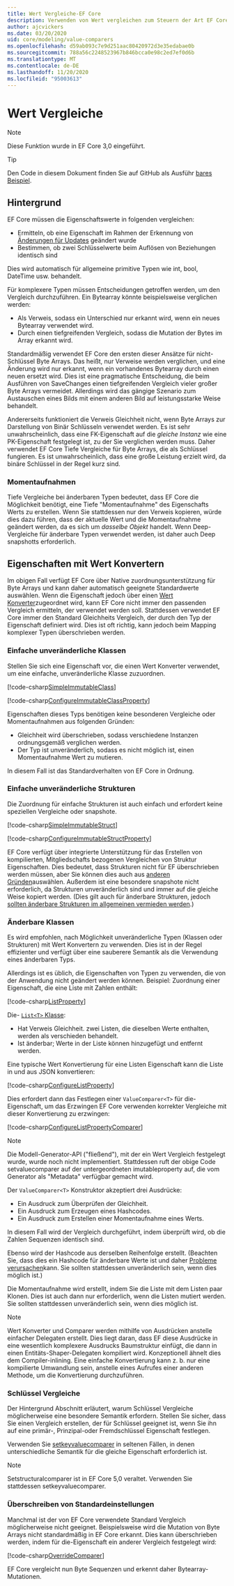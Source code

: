 ```yaml
---
title: Wert Vergleiche-EF Core
description: Verwenden von Wert vergleichen zum Steuern der Art EF Core Vergleichen von Eigenschafts Werten
author: ajcvickers
ms.date: 03/20/2020
uid: core/modeling/value-comparers
ms.openlocfilehash: d59ab093c7e9d251aac80420972d3e35edabae0b
ms.sourcegitcommit: 788a56c2248523967b846bcca0e98c2ed7ef0d6b
ms.translationtype: MT
ms.contentlocale: de-DE
ms.lasthandoff: 11/20/2020
ms.locfileid: "95003613"
---
```

# <a name="value-comparers"></a>Wert Vergleiche

> [!NOTE]  
> Diese Funktion wurde in EF Core 3,0 eingeführt.

> [!TIP]  
> Den Code in diesem Dokument finden Sie auf GitHub als Ausführ [bares Beispiel](https://github.com/dotnet/EntityFramework.Docs/tree/master/samples/core/Modeling/ValueConversions/).

## <a name="background"></a>Hintergrund

EF Core müssen die Eigenschaftswerte in folgenden vergleichen:

* Ermitteln, ob eine Eigenschaft im Rahmen der Erkennung von [Änderungen für Updates](xref:core/saving/basic) geändert wurde
* Bestimmen, ob zwei Schlüsselwerte beim Auflösen von Beziehungen identisch sind

Dies wird automatisch für allgemeine primitive Typen wie int, bool, DateTime usw. behandelt.

Für komplexere Typen müssen Entscheidungen getroffen werden, um den Vergleich durchzuführen.
Ein Bytearray könnte beispielsweise verglichen werden:

* Als Verweis, sodass ein Unterschied nur erkannt wird, wenn ein neues Bytearray verwendet wird.
* Durch einen tiefgreifenden Vergleich, sodass die Mutation der Bytes im Array erkannt wird.

Standardmäßig verwendet EF Core den ersten dieser Ansätze für nicht-Schlüssel Byte Arrays.
Das heißt, nur Verweise werden verglichen, und eine Änderung wird nur erkannt, wenn ein vorhandenes Bytearray durch einen neuen ersetzt wird.
Dies ist eine pragmatische Entscheidung, die beim Ausführen von SaveChanges einen tiefgreifenden Vergleich vieler großer Byte Arrays vermeidet.
Allerdings wird das gängige Szenario zum Austauschen eines Bilds mit einem anderen Bild auf leistungsstarke Weise behandelt.

Andererseits funktioniert die Verweis Gleichheit nicht, wenn Byte Arrays zur Darstellung von Binär Schlüsseln verwendet werden.
Es ist sehr unwahrscheinlich, dass eine FK-Eigenschaft auf die _gleiche Instanz_ wie eine PK-Eigenschaft festgelegt ist, zu der Sie verglichen werden muss.
Daher verwendet EF Core Tiefe Vergleiche für Byte Arrays, die als Schlüssel fungieren.
Es ist unwahrscheinlich, dass eine große Leistung erzielt wird, da binäre Schlüssel in der Regel kurz sind.

### <a name="snapshots"></a>Momentaufnahmen

Tiefe Vergleiche bei änderbaren Typen bedeutet, dass EF Core die Möglichkeit benötigt, eine Tiefe "Momentaufnahme" des Eigenschafts Werts zu erstellen.
Wenn Sie stattdessen nur den Verweis kopieren, würde dies dazu führen, dass der aktuelle Wert und die Momentaufnahme geändert werden, da es sich um _dasselbe Objekt_ handelt.
Wenn Deep-Vergleiche für änderbare Typen verwendet werden, ist daher auch Deep snapshotts erforderlich.

## <a name="properties-with-value-converters"></a>Eigenschaften mit Wert Konvertern

Im obigen Fall verfügt EF Core über Native zuordnungsunterstützung für Byte Arrays und kann daher automatisch geeignete Standardwerte auswählen.
Wenn die Eigenschaft jedoch über einen [Wert Konverter](xref:core/modeling/value-conversions)zugeordnet wird, kann EF Core nicht immer den passenden Vergleich ermitteln, der verwendet werden soll.
Stattdessen verwendet EF Core immer den Standard Gleichheits Vergleich, der durch den Typ der Eigenschaft definiert wird.
Dies ist oft richtig, kann jedoch beim Mapping komplexer Typen überschrieben werden.

### <a name="simple-immutable-classes"></a>Einfache unveränderliche Klassen

Stellen Sie sich eine Eigenschaft vor, die einen Wert Konverter verwendet, um eine einfache, unveränderliche Klasse zuzuordnen.

[!code-csharp[SimpleImmutableClass](../../../samples/core/Modeling/ValueConversions/MappingImmutableClassProperty.cs?name=SimpleImmutableClass)]

[!code-csharp[ConfigureImmutableClassProperty](../../../samples/core/Modeling/ValueConversions/MappingImmutableClassProperty.cs?name=ConfigureImmutableClassProperty)]

Eigenschaften dieses Typs benötigen keine besonderen Vergleiche oder Momentaufnahmen aus folgenden Gründen:

* Gleichheit wird überschrieben, sodass verschiedene Instanzen ordnungsgemäß verglichen werden.
* Der Typ ist unveränderlich, sodass es nicht möglich ist, einen Momentaufnahme Wert zu mutieren.

In diesem Fall ist das Standardverhalten von EF Core in Ordnung.

### <a name="simple-immutable-structs"></a>Einfache unveränderliche Strukturen

Die Zuordnung für einfache Strukturen ist auch einfach und erfordert keine speziellen Vergleiche oder snapshote.

[!code-csharp[SimpleImmutableStruct](../../../samples/core/Modeling/ValueConversions/MappingImmutableStructProperty.cs?name=SimpleImmutableStruct)]

[!code-csharp[ConfigureImmutableStructProperty](../../../samples/core/Modeling/ValueConversions/MappingImmutableStructProperty.cs?name=ConfigureImmutableStructProperty)]

EF Core verfügt über integrierte Unterstützung für das Erstellen von kompilierten, Mitgliedschafts bezogenen Vergleichen von Struktur Eigenschaften.
Dies bedeutet, dass Strukturen nicht für EF überschrieben werden müssen, aber Sie können dies auch aus [anderen Gründen](/dotnet/csharp/programming-guide/statements-expressions-operators/how-to-define-value-equality-for-a-type)auswählen.
Außerdem ist eine besondere snapshote nicht erforderlich, da Strukturen unveränderlich sind und immer auf die gleiche Weise kopiert werden.
(Dies gilt auch für änderbare Strukturen, jedoch [sollten änderbare Strukturen im allgemeinen vermieden werden](/dotnet/csharp/write-safe-efficient-code).)

### <a name="mutable-classes"></a>Änderbare Klassen

Es wird empfohlen, nach Möglichkeit unveränderliche Typen (Klassen oder Strukturen) mit Wert Konvertern zu verwenden.
Dies ist in der Regel effizienter und verfügt über eine sauberere Semantik als die Verwendung eines änderbaren Typs.

Allerdings ist es üblich, die Eigenschaften von Typen zu verwenden, die von der Anwendung nicht geändert werden können.
Beispiel: Zuordnung einer Eigenschaft, die eine Liste mit Zahlen enthält:

[!code-csharp[ListProperty](../../../samples/core/Modeling/ValueConversions/MappingListProperty.cs?name=ListProperty)]

Die- [ `List<T>` Klasse](/dotnet/api/system.collections.generic.list-1):

* Hat Verweis Gleichheit. zwei Listen, die dieselben Werte enthalten, werden als verschieden behandelt.
* Ist änderbar; Werte in der Liste können hinzugefügt und entfernt werden.

Eine typische Wert Konvertierung für eine Listen Eigenschaft kann die Liste in und aus JSON konvertieren:

[!code-csharp[ConfigureListProperty](../../../samples/core/Modeling/ValueConversions/MappingListProperty.cs?name=ConfigureListProperty)]

Dies erfordert dann das Festlegen einer `ValueComparer<T>` für die-Eigenschaft, um das Erzwingen EF Core verwenden korrekter Vergleiche mit dieser Konvertierung zu erzwingen:

[!code-csharp[ConfigureListPropertyComparer](../../../samples/core/Modeling/ValueConversions/MappingListProperty.cs?name=ConfigureListPropertyComparer)]

> [!NOTE]  
> Die Modell-Generator-API ("fließend"), mit der ein Wert Vergleich festgelegt wurde, wurde noch nicht implementiert.
> Stattdessen ruft der obige Code setvaluecomparer auf der untergeordneten imutableproperty auf, die vom Generator als "Metadata" verfügbar gemacht wird.

Der `ValueComparer<T>` Konstruktor akzeptiert drei Ausdrücke:

* Ein Ausdruck zum Überprüfen der Gleichheit.
* Ein Ausdruck zum Erzeugen eines Hashcodes.
* Ein Ausdruck zum Erstellen einer Momentaufnahme eines Werts.  

In diesem Fall wird der Vergleich durchgeführt, indem überprüft wird, ob die Zahlen Sequenzen identisch sind.

Ebenso wird der Hashcode aus derselben Reihenfolge erstellt.
(Beachten Sie, dass dies ein Hashcode für änderbare Werte ist und daher [Probleme verursachen](https://ericlippert.com/2011/02/28/guidelines-and-rules-for-gethashcode/)kann.
Sie sollten stattdessen unveränderlich sein, wenn dies möglich ist.)

Die Momentaufnahme wird erstellt, indem Sie die Liste mit dem Listen paar Klonen.
Dies ist auch dann nur erforderlich, wenn die Listen mutiert werden.
Sie sollten stattdessen unveränderlich sein, wenn dies möglich ist.

> [!NOTE]  
> Wert Konverter und Comparer werden mithilfe von Ausdrücken anstelle einfacher Delegaten erstellt.
> Dies liegt daran, dass EF diese Ausdrücke in eine wesentlich komplexere Ausdrucks Baumstruktur einfügt, die dann in einen Entitäts-Shaper-Delegaten kompiliert wird.
> Konzeptionell ähnelt dies dem Compiler-inlining.
> Eine einfache Konvertierung kann z. b. nur eine kompilierte Umwandlung sein, anstelle eines Aufrufes einer anderen Methode, um die Konvertierung durchzuführen.

### <a name="key-comparers"></a>Schlüssel Vergleiche

Der Hintergrund Abschnitt erläutert, warum Schlüssel Vergleiche möglicherweise eine besondere Semantik erfordern.
Stellen Sie sicher, dass Sie einen Vergleich erstellen, der für Schlüssel geeignet ist, wenn Sie ihn auf eine primär-, Prinzipal-oder Fremdschlüssel Eigenschaft festlegen.

Verwenden Sie [setkeyvaluecomparer](/dotnet/api/microsoft.entityframeworkcore.mutablepropertyextensions.setkeyvaluecomparer) in seltenen Fällen, in denen unterschiedliche Semantik für die gleiche Eigenschaft erforderlich ist.

> [!NOTE]  
> Setstructuralcomparer ist in EF Core 5,0 veraltet.
> Verwenden Sie stattdessen setkeyvaluecomparer.

### <a name="overriding-defaults"></a>Überschreiben von Standardeinstellungen

Manchmal ist der von EF Core verwendete Standard Vergleich möglicherweise nicht geeignet.
Beispielsweise wird die Mutation von Byte Arrays nicht standardmäßig in EF Core erkannt.
Dies kann überschrieben werden, indem für die-Eigenschaft ein anderer Vergleich festgelegt wird:

[!code-csharp[OverrideComparer](../../../samples/core/Modeling/ValueConversions/OverridingByteArrayComparisons.cs?name=OverrideComparer)]

EF Core vergleicht nun Byte Sequenzen und erkennt daher Bytearray-Mutationen.
